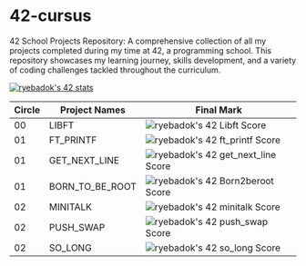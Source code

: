 # 42-cursus

42 School Projects Repository: A comprehensive collection of all my projects completed during my time at 42, a programming school. This repository showcases my learning journey, skills development, and a variety of coding challenges tackled throughout the curriculum.

[![ryebadok's 42 stats](https://badge42.vercel.app/api/v2/clip8z2k2001108mhtf68qdxv/stats?cursusId=9&coalitionId=undefined)](https://github.com/JaeSeoKim/badge42)

| Circle | Project Names   | Final Mark |
| ------ | --------------- | ---------- |
| 00     | LIBFT           | ![ryebadok's 42 Libft Score](https://badge42.vercel.app/api/v2/clip8z2k2001108mhtf68qdxv/project/2167563) |
| 01     | FT_PRINTF       | ![ryebadok's 42 ft_printf Score](https://badge42.vercel.app/api/v2/clip8z2k2001108mhtf68qdxv/project/2176872) |
| 01     | GET_NEXT_LINE   | ![ryebadok's 42 get_next_line Score](https://badge42.vercel.app/api/v2/clip8z2k2001108mhtf68qdxv/project/2178426) |
| 01     | BORN_TO_BE_ROOT | ![ryebadok's 42 Born2beroot Score](https://badge42.vercel.app/api/v2/clip8z2k2001108mhtf68qdxv/project/2188023) |
| 02     | MINITALK        | ![ryebadok's 42 minitalk Score](https://badge42.vercel.app/api/v2/clip8z2k2001108mhtf68qdxv/project/2283995) |
| 02     | PUSH_SWAP       | ![ryebadok's 42 push_swap Score](https://badge42.vercel.app/api/v2/clip8z2k2001108mhtf68qdxv/project/2283999) |
| 02     | SO_LONG         | ![ryebadok's 42 so_long Score](https://badge42.vercel.app/api/v2/clip8z2k2001108mhtf68qdxv/project/2284001) |
